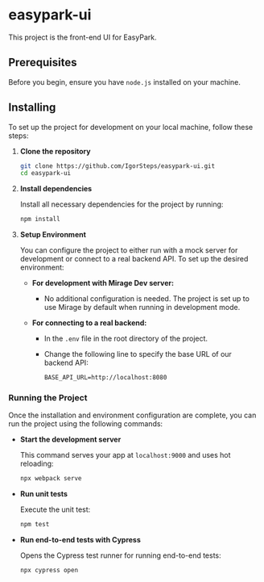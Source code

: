 # easypark-ui

This project is the front-end UI for EasyPark.

## Prerequisites

Before you begin, ensure you have `node.js` installed on your machine.

## Installing

To set up the project for development on your local machine, follow these steps:

1. **Clone the repository**

   ```bash
   git clone https://github.com/IgorSteps/easypark-ui.git
   cd easypark-ui
   ```

2. **Install dependencies**

   Install all necessary dependencies for the project by running:

   ```bash
   npm install
   ```

3. **Setup Environment**

   You can configure the project to either run with a mock server for development or connect to a real backend API. To set up the desired environment:

   - **For development with Mirage Dev server:**
     - No additional configuration is needed. The project is set up to use Mirage by default when running in development mode.

   - **For connecting to a real backend:**
     - In the `.env` file in the root directory of the project.
     - Change the following line to specify the base URL of our backend API:

       ```plaintext
       BASE_API_URL=http://localhost:8080
       ```

### Running the Project

Once the installation and environment configuration are complete, you can run the project using the following commands:

- **Start the development server**

  This command serves your app at `localhost:9000` and uses hot reloading:

  ```bash
  npx webpack serve
  ```

- **Run unit tests**

  Execute the unit test:

  ```bash
  npm test
  ```

- **Run end-to-end tests with Cypress**

  Opens the Cypress test runner for running end-to-end tests:

  ```bash
  npx cypress open
  ```
